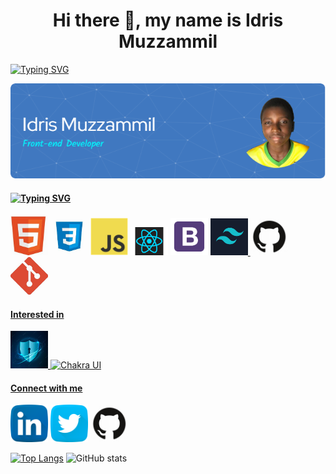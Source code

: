 <h1 align="center"> Hi there 👋, my name is Idris Muzzammil</h1>

[![Typing SVG](https://readme-typing-svg.herokuapp.com?font=Segoe+UI&pause=1000&color=C9D1D9&center=true&vCenter=true&width=1000&lines=Front-end+developer;Tech+Enthusiast;Fourteen)](https://git.io/typing-svg)

![](/images/github-header-image.png)

 #### [![Typing SVG](https://readme-typing-svg.herokuapp.com?font=Segoe+UI&pause=100&color=C9D1D9&width=500&lines=My+core+Languages%3A;Frameworks+I+use%3A;Tools+I+use%3A)](https://git.io/typing-svg)
<code><a href="https://developer.mozilla.org/en-US/docs/Web/HTML"><img src="images/html.jpg" width="60" title="HTML" /></a></code> <code><a href="https://developer.mozilla.org/en-US/docs/Web/CSS"><img src="images/css.jpg" width="60" title="CSS" /></a></code> <code><a href="https://developer.mozilla.org/en-US/docs/Web/JavaScript"><img src="images/javascript.png" width="60" title="JavaScript" /></a></code> <code><a href="https://reactjs.org/"><img src="images/react.png" width="60" title="React" /></a></code> <code><a href="https://getbootstrap.com/"><img src="images/B.png" width="60" title="Bootstrap" /></a></code> <code><a href="https://tailwindcss.com/"><img src="images/tailwind.png" width="60" title="Tailwind CSS" /></code> <code><a href="https://github.com"><img src="images/github.jpg" width="60" title="GitHub" /></a>
</code> <code><a href="https://git-scm.com/"><img src="images/git.jpg" width="60" title="Git" /></code>


#### Interested in
<a href=""><img src="images/cyber.jfif" width="60" title="Cyber Security" />
<a href="https://chakra-ui.com"><img src="https://chakra-ui.com/favicon.png" width="60" title="Chakra UI" />

#### Connect with me 
<a href="https://www.linkedin.com/in/muzzammil-idris/"><img src="images/linkedin.png" width="60" /></a>
<a href="https://twitter.com/just_Muzz"><img src="images/twitter.png" width="60" /></a>
<a href="https://github.com/just-Muzz"><img src="images/github.jpg" width="60" /></a>

[![Top Langs](https://github-readme-stats.vercel.app/api/top-langs/?username=just-Muzz&layout=compact&theme=radical)](https://github.com/anuraghazra/github-readme-stats)
![GitHub stats](https://github-readme-stats.vercel.app/api?username=just-Muzz&show_icons=true&theme=radical)  
